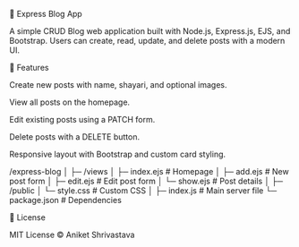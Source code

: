 📝 Express Blog App

A simple CRUD Blog web application built with Node.js, Express.js, EJS, and Bootstrap. Users can create, read, update, and delete posts with a modern UI.

🚀 Features

Create new posts with name, shayari, and optional images.

View all posts on the homepage.

Edit existing posts using a PATCH form.

Delete posts with a DELETE button.

Responsive layout with Bootstrap and custom card styling.

/express-blog
│
├─ /views
│   ├─ index.ejs      # Homepage
│   ├─ add.ejs        # New post form
│   ├─ edit.ejs       # Edit post form
│   └─ show.ejs       # Post details
│
├─ /public
│   └─ style.css      # Custom CSS
│
├─ index.js           # Main server file
└─ package.json       # Dependencies

📜 License

MIT License © Aniket Shrivastava
